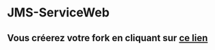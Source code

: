 # JMS-ServiceWeb
## Vous créerez votre fork en cliquant sur <a href='https://classroom.github.com/a/J3gfrS73'>ce lien</a>
